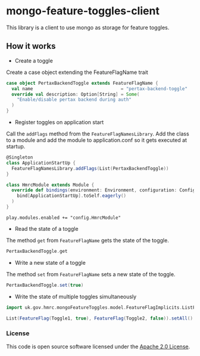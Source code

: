 
# mongo-feature-toggles-client

This library is a client to use mongo as storage for feature toggles.

## How it works

* Create a toggle

Create a case object extending the FeatureFlagName trait

```scala
case object PertaxBackendToggle extends FeatureFlagName {
  val name                                 = "pertax-backend-toggle"
  override val description: Option[String] = Some(
    "Enable/disable pertax backend during auth"
  )
}
```

* Register toggles on application start

Call the `addFlags` method from the `FeatureFlagNamesLibrary`. Add the class to a module and add the module to application.conf so it gets executed at startup.

```scala
@Singleton
class ApplicationStartUp {
  FeatureFlagNamesLibrary.addFlags(List(PertaxBackendToggle))
}
```

```scala
class HmrcModule extends Module {
  override def bindings(environment: Environment, configuration: Configuration): Seq[Binding[_]] = Seq(
    bind[ApplicationStartUp].toSelf.eagerly()
  )
}
```

```text
play.modules.enabled += "config.HmrcModule"
```

* Read the state of a toggle

The method `get` from `FeatureFlagName` gets the state of the toggle.

```scala
PertaxBackendToggle.get
```

* Write a new state of a toggle

The method `set` from `FeatureFlagName` sets a new state of the toggle.

```scala
PertaxBackendToggle.set(true)
```

* Write the state of multiple toggles simultaneously

```scala
import uk.gov.hmrc.mongoFeatureToggles.model.FeatureFlagImplicits.ListFeatureFlagSetAll

List(FeatureFlag(Toggle1, true), FeatureFlag(Toggle2, false)).setAll()
```

### License

This code is open source software licensed under the [Apache 2.0 License]("http://www.apache.org/licenses/LICENSE-2.0.html").